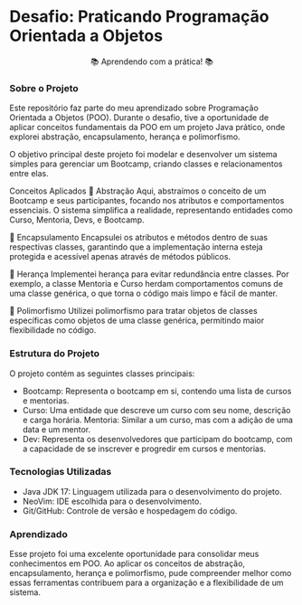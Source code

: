 # Desafio: Praticando Programação Orientada a Objetos

<p align="center">📚 Aprendendo com a prática! 📚</p>

### Sobre o Projeto

Este repositório faz parte do meu aprendizado sobre Programação Orientada a Objetos (POO). Durante o desafio, tive a oportunidade de aplicar conceitos fundamentais da POO em um projeto Java prático, onde explorei abstração, encapsulamento, herança e polimorfismo.

O objetivo principal deste projeto foi modelar e desenvolver um sistema simples para gerenciar um Bootcamp, criando classes e relacionamentos entre elas.

Conceitos Aplicados
🔷 Abstração
Aqui, abstraímos o conceito de um Bootcamp e seus participantes, focando nos atributos e comportamentos essenciais. O sistema simplifica a realidade, representando entidades como Curso, Mentoria, Devs, e Bootcamp.

🔷 Encapsulamento
Encapsulei os atributos e métodos dentro de suas respectivas classes, garantindo que a implementação interna esteja protegida e acessível apenas através de métodos públicos.

🔷 Herança
Implementei herança para evitar redundância entre classes. Por exemplo, a classe Mentoria e Curso herdam comportamentos comuns de uma classe genérica, o que torna o código mais limpo e fácil de manter.

🔷 Polimorfismo
Utilizei polimorfismo para tratar objetos de classes específicas como objetos de uma classe genérica, permitindo maior flexibilidade no código.

### Estrutura do Projeto
O projeto contém as seguintes classes principais:

- Bootcamp: Representa o bootcamp em si, contendo uma lista de cursos e mentorias.
- Curso: Uma entidade que descreve um curso com seu nome, descrição e carga horária.
Mentoria: Similar a um curso, mas com a adição de uma data e um mentor.
- Dev: Representa os desenvolvedores que participam do bootcamp, com a capacidade de se inscrever e progredir em cursos e mentorias.
### Tecnologias Utilizadas
- Java JDK 17: Linguagem utilizada para o desenvolvimento do projeto.
- NeoVim: IDE escolhida para o desenvolvimento.
- Git/GitHub: Controle de versão e hospedagem do código.
### Aprendizado
Esse projeto foi uma excelente oportunidade para consolidar meus conhecimentos em POO. Ao aplicar os conceitos de abstração, encapsulamento, herança e polimorfismo, pude compreender melhor como essas ferramentas contribuem para a organização e a flexibilidade de um sistema.
